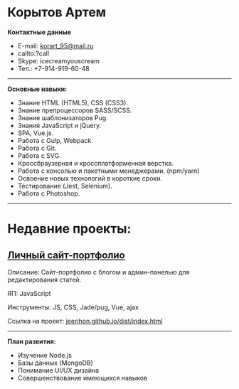 # Корытов Артем
**Контактные данные**
* E-mail: korart_95@mail.ru
* callto:<username>?call
* Skype: icecreamyouscream
* Тел.: +7-914-919-60-48
***

**Основные навыки:**

* Знание HTML (HTML5), CSS (CSS3).
* Знание препроцессоров SASS/SCSS.
* Знание шаблонизаторов Pug.
* Знания JavaScript и jQuery.
* SPA, Vue.js.
* Работа с Gulp, Webpack.
* Работа с Git.
* Работа с SVG.
* Кроссбраузерная и кроссплатформенная верстка.
* Работа с консолью и пакетными менеджерами. (npm/yarn)
* Освоение новых технологий в короткие сроки.
* Тестирование (Jest, Selenium).
* Работа с Photoshop.
***


# Недавние проекты:

## [Личный сайт-портфолио](jeerihon.github.io/dist/index.html)

Описание:	Сайт-портфолио с блогом и админ-панелью для редактирования статей.

ЯП:	JavaScript

Инструменты: JS, CSS, Jade/pug, Vue, ajax

Ссылка на проект: [jeerihon.github.io/dist/index.html](jeerihon.github.io/dist/index.html)

***

**План развития:**
* Изучение  Node.js
* Базы данных (MongoDB) 
* Понимание UI/UX дизайна
* Совершенствование имеющихся навыков


